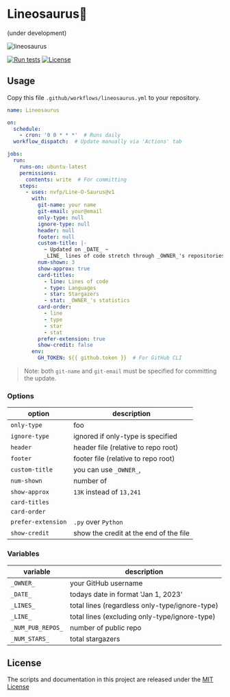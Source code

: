 # Lineosaurus🦕

(under development)

![lineosaurus](https://github.com/nvfp/Line-O-Saurus/blob/main/assets/lineosaurus.jpg?raw=true)

[![Run tests](https://github.com/nvfp/Line-O-Saurus/actions/workflows/run-tests.yml/badge.svg)](https://github.com/nvfp/Line-O-Saurus/actions/workflows/run-tests.yml)
[![License](https://img.shields.io/github/license/nvfp/Line-O-Saurus)](https://github.com/nvfp/Line-O-Saurus/blob/main/LICENSE)


## Usage

Copy this file `.github/workflows/lineosaurus.yml` to your repository.

```yaml
name: Lineosaurus

on:
  schedule:
    - cron: '0 0 * * *'  # Runs daily
  workflow_dispatch:  # Update manually via 'Actions' tab

jobs:
  run:
    runs-on: ubuntu-latest
    permissions:
      contents: write  # For committing
    steps:
      - uses: nvfp/Line-O-Saurus@v1
        with:
          git-name: your name
          git-email: your@email
          only-type: null
          ignore-type: null
          header: null
          footer: null
          custom-title: |-
            ~ Updated on _DATE_ ~
            _LINE_ lines of code stretch through _OWNER_'s repositories.
          num-shown: 3
          show-approx: true
          card-titles: 
            - line: Lines of code
            - type: Languages
            - star: Stargazers
            - stat: _OWNER_'s statistics
          card-order:
            - line
            - type
            - star
            - stat
          prefer-extension: true
          show-credit: false
        env:
          GH_TOKEN: ${{ github.token }}  # For GitHub CLI
```

> Note: both `git-name` and `git-email` must be specified for committing the update.

### Options

option             | description
---                | ---        
`only-type`        | foo
`ignore-type`      | ignored if only-type is specified
`header`           | header file (relative to repo root)
`footer`           | footer file (relative to repo root)
`custom-title`     | you can use `_OWNER_`, 
`num-shown`        | number of 
`show-approx`      | `13K` instead of `13,241`
`card-titles`      | 
`card-order`       | 
`prefer-extension` | `.py` over `Python`
`show-credit`      | show the credit at the end of the file

### Variables

variable | description
---      | ---
`_OWNER_` | your GitHub username
`_DATE_` | todays date in format 'Jan 1, 2023'
`_LINES_` | total lines (regardless only-type/ignore-type)
`_LINE_` | total lines (excluding only-type/ignore-type)
`_NUM_PUB_REPOS_` | number of public repo
`_NUM_STARS_` | total stargazers


## License

The scripts and documentation in this project are released under the [MIT License](https://github.com/nvfp/Line-O-Saurus/blob/main/LICENSE)